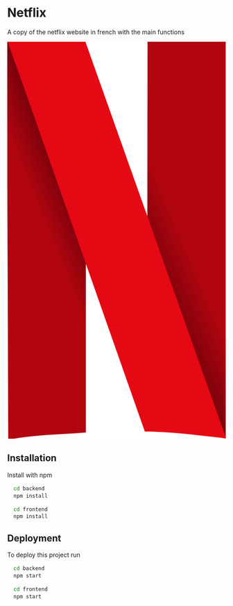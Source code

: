 
# Netflix

A copy of the netflix website in french with the main functions

![Logo](https://github.com/KonisDesign/Netflix/raw/main/frontend/public/assets/logo.png)


## Installation

Install with npm

```bash
  cd backend
  npm install
```

```bash
  cd frontend
  npm install
```
    
## Deployment

To deploy this project run

```bash
  cd backend
  npm start
```

```bash
  cd frontend
  npm start
```
